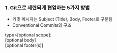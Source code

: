### 1. Git으로 세련되게 협업하는 5가지 방법

- 커밋 메시지는 Subject (Title), Body, Footer로 구분됨
- Conventional Commits의 구조

type>[optional scope]:<description> <br>[optional body] <br>
[optional footer(s)]
